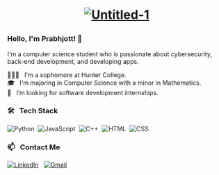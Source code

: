 # <a href="https://prabhjottsk.github.io/Portfolio-Website/"><p align="center">![Untitled-1](https://user-images.githubusercontent.com/92236900/184405157-104eceb0-ab36-4ff2-ba7b-c38af8834cd7.png)</p></a>

### Hello, I'm Prabhjott! 👋

I'm a computer science student who is passionate about cybersecurity, back-end development, and developing apps. 

👨🏻‍💻 &nbsp; I'm a sophomore at Hunter College. \
🎓 &nbsp; I'm majoring in Computer Science with a minor in Mathematics. \
🤝 &nbsp; I’m looking for software development internships.

### 🛠 &nbsp; Tech Stack

![Python](https://img.shields.io/badge/Python-14354C?style=for-the-badge&logo=python&logoColor=white)&nbsp;
![JavaScript](https://img.shields.io/badge/JavaScript-F7DF1E?style=for-the-badge&logo=javascript&logoColor=black)&nbsp;
![C++](https://img.shields.io/badge/C%2B%2B-00599C?style=for-the-badge&logo=c%2B%2B&logoColor=white)&nbsp;
![HTML](https://img.shields.io/badge/HTML5-E34F26?style=for-the-badge&logo=html5&logoColor=white)&nbsp;
![CSS](https://img.shields.io/badge/CSS3-1572B6?style=for-the-badge&logo=css3&logoColor=white)&nbsp;

### 📫 &nbsp; Contact Me

<a href="https://www.linkedin.com/in/prabhjottsk/"><img alt="LinkedIn" src="https://img.shields.io/badge/LinkedIn-0077B5?style=for-the-badge&logo=linkedin&logoColor=white"/></a> &nbsp;
<a href="mailto:prabhjottsk@gmail.com"><img alt="Gmail" src="https://img.shields.io/badge/Gmail-D14836?style=for-the-badge&logo=gmail&logoColor=white" /></a> &nbsp;
